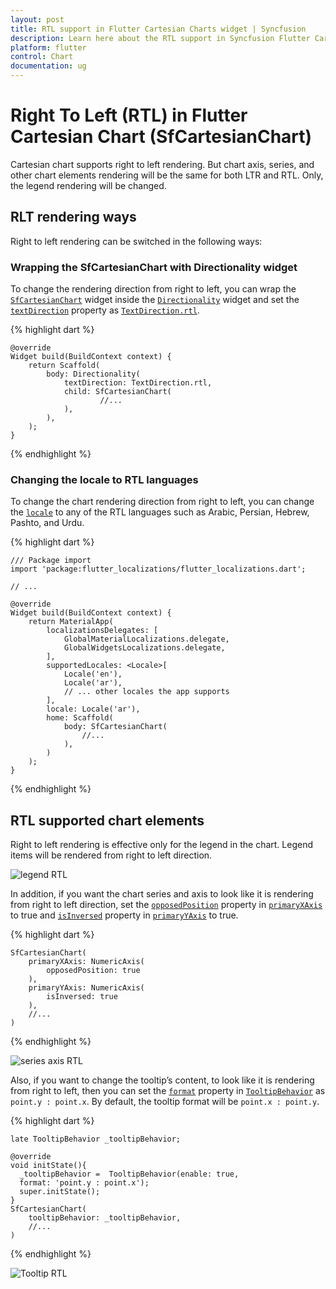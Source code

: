 ```yaml
---
layout: post
title: RTL support in Flutter Cartesian Charts widget | Syncfusion 
description: Learn here about the RTL support in Syncfusion Flutter Cartesian Charts (SfCartesianChart) widget and more.
platform: flutter
control: Chart
documentation: ug
---
```


# Right To Left (RTL) in Flutter Cartesian Chart (SfCartesianChart)

Cartesian chart supports right to left rendering. But chart axis, series, and other chart elements rendering will be the same for both LTR and RTL. Only, the legend rendering will be changed.

## RLT rendering ways

Right to left rendering can be switched in the following ways:

### Wrapping the SfCartesianChart with Directionality widget

To change the rendering direction from right to left, you can wrap the [`SfCartesianChart`](https://pub.dev/documentation/syncfusion_flutter_charts/latest/charts/SfCartesianChart-class.html) widget inside the [`Directionality`](https://api.flutter.dev/flutter/widgets/Directionality-class.html) widget and set the [`textDirection`](https://api.flutter.dev/flutter/widgets/Directionality/textDirection.html) property as [`TextDirection.rtl`](https://api.flutter.dev/flutter/dart-ui/TextDirection.html).

{% highlight dart %}

    @override
    Widget build(BuildContext context) {
        return Scaffold(
            body: Directionality(
                textDirection: TextDirection.rtl,
                child: SfCartesianChart(
                        //...
                ),
            ),
        );
    }

{% endhighlight %}

### Changing the locale to RTL languages

To change the chart rendering direction from right to left, you can change the [`locale`](https://api.flutter.dev/flutter/material/MaterialApp/locale.html) to any of the RTL languages such as Arabic, Persian, Hebrew, Pashto, and Urdu.

{% highlight dart %}
    
    /// Package import
    import 'package:flutter_localizations/flutter_localizations.dart';

    // ...

    @override
    Widget build(BuildContext context) {
        return MaterialApp(
            localizationsDelegates: [
                GlobalMaterialLocalizations.delegate,
                GlobalWidgetsLocalizations.delegate,
            ],
            supportedLocales: <Locale>[
                Locale('en'),
                Locale('ar'),
                // ... other locales the app supports
            ],
            locale: Locale('ar'),
            home: Scaffold(
                body: SfCartesianChart(
                    //...
                ),
            )
        );
    }


{% endhighlight %}

## RTL supported chart elements

Right to left rendering is effective only for the legend in the chart. Legend items will be rendered from right to left direction.

![legend RTL](images/rtl-support/cartesian_legend_rtl.png)

In addition, if you want the chart series and axis to look like it is rendering from right to left direction, set the [`opposedPosition`](https://pub.dev/documentation/syncfusion_flutter_charts/latest/charts/ChartAxis/opposedPosition.html) property in [`primaryXAxis`](https://pub.dev/documentation/syncfusion_flutter_charts/latest/charts/SfCartesianChart/primaryXAxis.html) to true and [`isInversed`](https://pub.dev/documentation/syncfusion_flutter_charts/latest/charts/ChartAxis/isInversed.html) property in [`primaryYAxis`](https://pub.dev/documentation/syncfusion_flutter_charts/latest/charts/SfCartesianChart/primaryYAxis.html) to true.

{% highlight dart %}

    SfCartesianChart(
        primaryXAxis: NumericAxis(
            opposedPosition: true
        ),
        primaryYAxis: NumericAxis(
            isInversed: true
        ),
        //...
    )

{% endhighlight %}

![series axis RTL](images/rtl-support/series_axis_rtl.jpg)

Also, if you want to change the tooltip’s content, to look like it is rendering from right to left, then you can set the [`format`](https://pub.dev/documentation/syncfusion_flutter_charts/latest/charts/TooltipBehavior/format.html) property in [`TooltipBehavior`](https://pub.dev/documentation/syncfusion_flutter_charts/latest/charts/TooltipBehavior-class.html) as `point.y : point.x`. By default, the tooltip format will be `point.x : point.y`.

{% highlight dart %}
    
    late TooltipBehavior _tooltipBehavior;

    @override
    void initState(){
      _tooltipBehavior =  TooltipBehavior(enable: true,
      format: 'point.y : point.x');
      super.initState(); 
    }
    SfCartesianChart(
        tooltipBehavior: _tooltipBehavior,
        //...
    )

{% endhighlight %}

![Tooltip RTL](images/rtl-support/cartesian_tooltip_rtl.png)